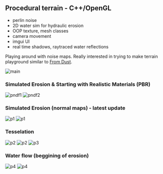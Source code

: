## Procedural terrain - C++/OpenGL

- perlin noise
- 2D water sim for hydraulic erosion
- OOP texture, mesh classes
- camera movement
- imgui UI
- real time shadows, raytraced water reflections

Playing around with noise maps. Really interested in trying to make terrain
playground similar to [From Dust](https://en.wikipedia.org/wiki/From_Dust).

![main](imgs/11.png)

### Simulated Erosion & Starting with Realistic Materials (PBR)
![pndf1](imgs/NDF_terrain_after.png)
![pndf2](imgs/NDF_terrain_before.png)

### Simulated Erosion (normal maps) - latest update
![p1](imgs/erosion_normals1.png)
![p1](imgs/erosion_normals2.png)

### Tesselation
![p2](imgs/12.png)
![p2](imgs/tess_working.png)
![p3](imgs/tess_working2.png)

### Water flow (beggining of erosion)
![p4](imgs/erosionProgression10.png)
![p4](imgs/erosionProgression9.png)
